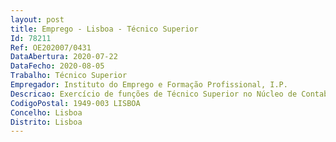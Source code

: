 ```yaml
--- 
layout: post
title: Emprego - Lisboa - Técnico Superior
Id: 78211
Ref: OE202007/0431
DataAbertura: 2020-07-22
DataFecho: 2020-08-05
Trabalho: Técnico Superior
Empregador: Instituto do Emprego e Formação Profissional, I.P.
Descricao: Exercício de funções de Técnico Superior no Núcleo de Contabilidade Financeira e Orçamental, da Direção de Serviços de Gestão Administrativa e Financeira do Departamento de Planeamento, Gestão e Controlo, no âmbito das competências definidas na Deliberação do Conselho Diretivo n.º 1877 2012, publicado no Diário da República, 2.ª Série, n.º 238, de 10 de dezembro, designadamente •	Registo contabilístico da entrada de documentos de pagamento •	Elaboração de todo o procedimento associado ao processamento de faturas  validação com o processo de aquisição, confirmar a autorização da despesa, confirmação de serviços, validação de certidões de não dívida •	Monitorização de contratos na vertente da execução financeira •	Registos contabilísticos associados com respeito pelas normas internas e legais em vigor aplicáveis à contabilidade pública •	Classificação patrimonial e analítica de todo o tipo de despesa •	Controlo das contas correntes de fornecedores e outros devedores •	Emissão de mapas financeiros para o Tribunal de Contas•	Monitorização de transferências correntes para entidades diversas.
CodigoPostal: 1949-003 LISBOA
Concelho: Lisboa
Distrito: Lisboa
--- 
```

